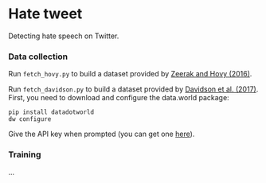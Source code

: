 # Hate tweet
Detecting hate speech on Twitter.

### Data collection

Run `fetch_hovy.py` to build a dataset provided by [Zeerak and Hovy (2016)](https://github.com/ZeerakW/hatespeech).

Run `fetch_davidson.py` to build a dataset provided by [Davidson et al. (2017)](https://github.com/t-davidson/hate-speech-and-offensive-language). First, you need to download and configure the data.world package:
```
pip install datadotworld
dw configure
```
Give the API key when prompted (you can get one [here](https://data.world)).

### Training
...
